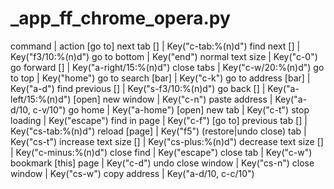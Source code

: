 # _app_ff_chrome_opera.py

command | action
[go to] next tab [<n>] | Key("c-tab:%(n)d")
find next [<n>] | Key("f3/10:%(n)d")
go to bottom | Key("end")
normal text size | Key("c-0")
go forward [<n>] | Key("a-right/15:%(n)d")
close <n> tabs | Key("c-w/20:%(n)d")
go to top | Key("home")
go to search [bar] | Key("c-k")
go to address [bar] | Key("a-d")
find previous [<n>] | Key("s-f3/10:%(n)d")
go back [<n>] | Key("a-left/15:%(n)d")
[open] new window | Key("c-n")
paste address | Key("a-d/10, c-v/10")
go home | Key("a-home")
[open] new tab | Key("c-t")
stop loading | Key("escape")
find in page | Key("c-f")
[go to] previous tab [<n>] | Key("cs-tab:%(n)d")
reload [page] | Key("f5")
(restore|undo close) tab | Key("cs-t")
increase text size [<n>] | Key("cs-plus:%(n)d")
decrease text size [<n>] | Key("c-minus:%(n)d")
close find | Key("escape")
close tab | Key("c-w")
bookmark [this] page | Key("c-d")
undo close window | Key("cs-n")
close window | Key("cs-w")
copy address | Key("a-d/10, c-c/10")
